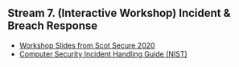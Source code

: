 ## Stream 7. (Interactive Workshop) Incident & Breach Response

 - [Workshop Slides from Scot Secure 2020](https://docs.google.com/presentation/d/1GhxOiYrPV0cZKJqr6JrORUlT_gnoe1KAJJMg4dcCJWg/edit?usp=sharing)
 - [Computer Security Incident Handling Guide (NIST)](https://nvlpubs.nist.gov/nistpubs/SpecialPublications/NIST.SP.800-61r2.pdf)